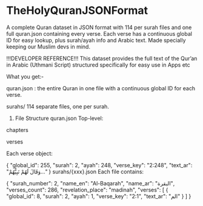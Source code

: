 # TheHolyQuranJSONFormat
A complete Quran dataset in JSON format with 114 per surah files and one full quran.json containing every verse. Each verse has a continuous global ID for easy lookup, plus surah/ayah info and Arabic text. Made specially keeping our Muslim devs in mind.

!!!DEVELOPER REFERENCE!!!
This dataset provides the full text of the Qur’an in Arabic (Uthmani Script) structured specifically for easy use in Apps etc

What you get:-

quran.json : the entire Quran in one file with a continuous global ID for each verse.

surahs/  114 separate files, one per surah.

1. File Structure
quran.json
Top-level:


chapters

verses

Each verse object:


{
  "global_id": 255,
  "surah": 2,
  "ayah": 248,
  "verse_key": "2:248",
  "text_ar": "وَقَالَ لَهُمْ نَبِيُّهُمْ..."
}
surahs/{xxx}.json
Each file contains:


{
  "surah_number": 2,
  "name_en": "Al-Baqarah",
  "name_ar": "البقرة",
  "verses_count": 286,
  "revelation_place": "madinah",
  "verses": [
{
"global_id": 8,
"surah": 2,
"ayah": 1,
"verse_key": "2:1",
"text_ar": "الم"
}
]
}
